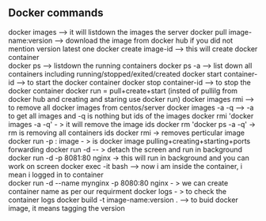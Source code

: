 Docker commands
-----------------
docker images --> it will listdown the images the server
docker pull image-name:version --> download the image from docker hub if you did not mention version latest one
docker create image-id --> this will create docker container  
docker ps --> listdown the running containers
docker ps -a --> list down all containers including running/stopped/exited/created
docker start container-id --> to start the docker container 
docker stop container-id --> to stop the docker container
docker run = pull+create+start (insted of pullilg from docker hub and creating and staring use docker run) 
docker images rmi --> to remove all docker images from centos/server 
docker images -a -q --> -a to get all images and -q is nothing but ids of the images
docker rmi 'docker images -a -q' - > it will remove the image ids 
docker rm 'docker ps -a -q' -> rm is removing all containers ids 
docker rmi <image-id> -> removes perticular image  
docker run -p <host-port>:<container-port> image - > is docker image pulling+creating+starting+ports forwarding
docker run -d -- > detach the screen and run in background
docker run -d -p 8081:80 nginx -> this will run in background and you can work on screen
docker exec -it <container-id> bash --> now i am inside the container, i mean i logged in to container  
docker run -d --name mynginx -p 8080:80 nginx - > we can create container name as per our requirment
docker logs <container-id> - > to check the container logs
docker build -t image-name:version . --> to buid docker image, it means tagging the version